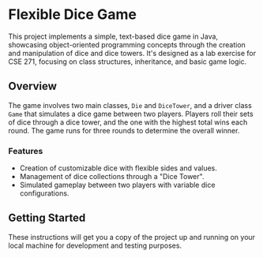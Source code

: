 # Flexible Dice Game

This project implements a simple, text-based dice game in Java, showcasing object-oriented programming concepts through the creation and manipulation of dice and dice towers. It's designed as a lab exercise for CSE 271, focusing on class structures, inheritance, and basic game logic.

## Overview

The game involves two main classes, `Die` and `DiceTower`, and a driver class `Game` that simulates a dice game between two players. Players roll their sets of dice through a dice tower, and the one with the highest total wins each round. The game runs for three rounds to determine the overall winner.

### Features

- Creation of customizable dice with flexible sides and values.
- Management of dice collections through a "Dice Tower".
- Simulated gameplay between two players with variable dice configurations.

## Getting Started

These instructions will get you a copy of the project up and running on your local machine for development and testing purposes.

